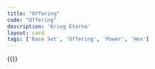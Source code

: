```yaml
---
title: "Offering"
code: "Offering"
description: 'Krieg Eterna'
layout: card
tags: ['Base Set', 'Offering', 'Power', 'Hex']
---
```

{{<card-detail-page title="Offering" artwork="Agnus Dei by Francisco de Zurbarán (1640)" />}}